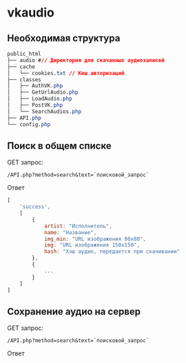 # vkaudio
## Необходимая структура
```css
public_html
├── audio #// Директория для скачанных аудиозаписей
├── cache
│   └── cookies.txt // Кеш авторизаций
├── classes
│   ├── AuthVK.php
│   ├── GetUrlAudio.php
│   ├── LoadAudio.php
│   ├── PostVK.php
│   └── SearchAudios.php
├── API.php
└── config.php
```
## Поиск в общем списке
GET запрос:
```
/API.php?method=search&text=`поисковой_запрос`
```
Ответ
```js
[
    'success',
    [
        {
            artist: "Исполнитель",
            name: "Название",
            img_min: "URL изображения 80х80",
            img: "URL изображения 150х150",
            hash: "Хэш аудио, передается при скачивании"
        },
        {
            ...
        }
    ]
]
```
## Сохранение аудио на сервер
GET запрос:
```
/API.php?method=search&text=`поисковой_запрос`
```
Ответ
